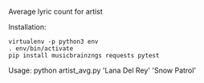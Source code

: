 Average lyric count for artist

Installation:
```
virtualenv -p python3 env
. env/bin/activate
pip install musicbrainzngs requests pytest
```

Usage:
    python artist_avg.py 'Lana Del Rey' 'Snow Patrol'
